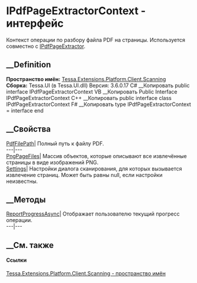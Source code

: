 # IPdfPageExtractorContext - интерфейс
Контекст операции по разбору файла PDF на страницы. Используется совместно с
[IPdfPageExtractor](T_Tessa_Extensions_Platform_Client_Scanning_IPdfPageExtractor.htm).
## __Definition
 **Пространство имён:**
[Tessa.Extensions.Platform.Client.Scanning](N_Tessa_Extensions_Platform_Client_Scanning.htm)  
 **Сборка:** Tessa.UI (в Tessa.UI.dll) Версия: 3.6.0.17
C# __Копировать
     public interface IPdfPageExtractorContext
VB __Копировать
     Public Interface IPdfPageExtractorContext
C++ __Копировать
     public interface class IPdfPageExtractorContext
F# __Копировать
     type IPdfPageExtractorContext = interface end
##  __Свойства
[PdfFilePath](P_Tessa_Extensions_Platform_Client_Scanning_IPdfPageExtractorContext_PdfFilePath.htm)|
Полный путь к файлу PDF.  
---|---  
[PngPageFiles](P_Tessa_Extensions_Platform_Client_Scanning_IPdfPageExtractorContext_PngPageFiles.htm)|
Массив объектов, которые описывают все извлечённые страницы в виде изображений
PNG.  
[Settings](P_Tessa_Extensions_Platform_Client_Scanning_IPdfPageExtractorContext_Settings.htm)|
Настройки диалога сканирования, для которых вызывается извлечение страниц.
Может быть равны null, если настройки неизвестны.  
## __Методы
[ReportProgressAsync](M_Tessa_Extensions_Platform_Client_Scanning_IPdfPageExtractorContext_ReportProgressAsync.htm)|
Отображает пользователю текущий прогресс операции.  
---|---  
## __См. также
#### Ссылки
[Tessa.Extensions.Platform.Client.Scanning - пространство
имён](N_Tessa_Extensions_Platform_Client_Scanning.htm)
